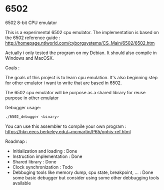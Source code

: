 # 6502
6502 8-bit CPU emulator

This is a experimental 6502 cpu emulator.
The implementation is based on the 6502 reference guide : http://homepage.ntlworld.com/cyborgsystems/CS_Main/6502/6502.htm

Actually i only tested the program on my Debian.
It should also compile in Windows and MacOSX.

Goals :

The goals of this project is to learn cpu emulation.
It's also beginning step for other emulator i want to write that are based in 6502.

The 6502 cpu emulator will be purpose as a shared library for reuse purpose in other emulator

Debugger usage:

```sh
./6502_debugger <binary>
```

You can use this assembler to compile your own program : https://hkn.eecs.berkeley.edu/~mcmartin/P65/ophis-ref.html

Roadmap :
* Initialization and loading : Done
* Instruction implementation : Done
* Shared library : Done
* Clock synchronization : Todo
* Debbuging tools like memory dump, cpu state, breakpoint, ... : Done some basic debugger but consider using some other debbugging tools available
